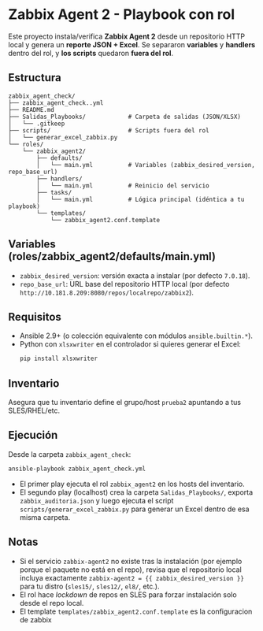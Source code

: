 # Zabbix Agent 2 - Playbook con rol

Este proyecto instala/verifica **Zabbix Agent 2** desde un repositorio HTTP local y genera un **reporte JSON + Excel**.
Se separaron **variables** y **handlers** dentro del rol, y **los scripts** quedaron **fuera del rol**.

## Estructura
```
zabbix_agent_check/
├── zabbix_agent_check..yml
├── README.md
├── Salidas_Playbooks/            # Carpeta de salidas (JSON/XLSX)
│   └── .gitkeep
├── scripts/                      # Scripts fuera del rol
│   └── generar_excel_zabbix.py
└── roles/
    └── zabbix_agent2/
        ├── defaults/
        │   └── main.yml          # Variables (zabbix_desired_version, repo_base_url)
        ├── handlers/
        │   └── main.yml          # Reinicio del servicio
        ├── tasks/
        │   └── main.yml          # Lógica principal (idéntica a tu playbook)
        └── templates/
            └── zabbix_agent2.conf.template
```

## Variables (roles/zabbix_agent2/defaults/main.yml)
- `zabbix_desired_version`: versión exacta a instalar (por defecto `7.0.18`).
- `repo_base_url`: URL base del repositorio HTTP local (por defecto `http://10.181.8.209:8080/repos/localrepo/zabbix2`).

## Requisitos
- Ansible 2.9+ (o colección equivalente con módulos `ansible.builtin.*`).
- Python con `xlsxwriter` en el controlador si quieres generar el Excel:
  ```bash
  pip install xlsxwriter
  ```

## Inventario
Asegura que tu inventario define el grupo/host `prueba2` apuntando a tus SLES/RHEL/etc.

## Ejecución
Desde la carpeta `zabbix_agent_check`:
```bash
ansible-playbook zabbix_agent_check.yml
```
- El primer play ejecuta el rol `zabbix_agent2` en los hosts del inventario.
- El segundo play (localhost) crea la carpeta `Salidas_Playbooks/`, exporta `zabbix_auditoria.json`
  y luego ejecuta el script `scripts/generar_excel_zabbix.py` para generar un Excel dentro de esa misma carpeta.

## Notas
- Si el servicio `zabbix-agent2` no existe tras la instalación (por ejemplo porque el paquete no está en el repo),
  revisa que el repositorio local incluya exactamente `zabbix-agent2 = {{ zabbix_desired_version }}` para tu distro
  (`sles15/`, `sles12/`, `el8/`, etc.).
- El rol hace *lockdown* de repos en SLES para forzar instalación solo desde el repo local.
- El template `templates/zabbix_agent2.conf.template` es la configuracion de zabbix
```
